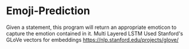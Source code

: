 # Emoji-Prediction
Given a statement, this program will return an appropriate emoticon to capture the emotion contained in it. 
Multi Layered LSTM
Used Stanford's GLoVe vectors for embeddings 
https://nlp.stanford.edu/projects/glove/
